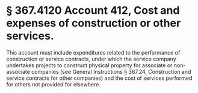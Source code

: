# § 367.4120   Account 412, Cost and expenses of construction or other services.

This account must include expenditures related to the performance of construction or service contracts, under which the service company undertakes projects to construct physical property for associate or non-associate companies (see General Instructions § 367.24, Construction and service contracts for other companies) and the cost of services performed for others not provided for elsewhere.




